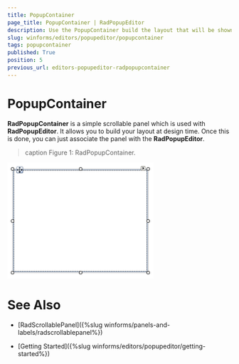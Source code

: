 ```yaml
---
title: PopupContainer
page_title: PopupContainer | RadPopupEditor
description: Use the PopupContainer build the layout that will be shown in the drop down.
slug: winforms/editors/popupeditor/popupcontainer
tags: popupcontainer
published: True
position: 5
previous_url: editors-popupeditor-radpopupcontainer
---
```


# PopupContainer

__RadPopupContainer__ is a simple scrollable panel which is used with __RadPopupEditor__. It allows you to build your layout at design time. Once this is done, you can just associate the panel with the __RadPopupEditor__.
        
>caption Figure 1: RadPopupContainer.

![editors-popupeditor-radpopupcontainer 001](images/editors-popupeditor-radpopupcontainer001.png)

# See Also

 * [RadScrollablePanel]({%slug winforms/panels-and-labels/radscrollablepanel%})

 * [Getting Started]({%slug winforms/editors/popupeditor/getting-started%})

